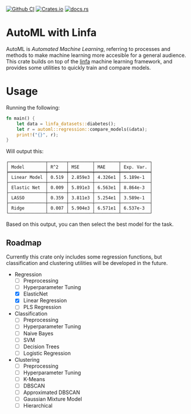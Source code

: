 [![Github CI](https://github.com/cmccomb/automl/actions/workflows/tests.yml/badge.svg)](https://github.com/cmccomb/automl/actions)
[![Crates.io](https://img.shields.io/crates/v/automl.svg)](https://crates.io/crates/automl)
[![docs.rs](https://img.shields.io/docsrs/automl/latest?logo=rust)](https://docs.rs/automl)

# AutoML with Linfa
AutoML is _Automated Machine Learning_, referring to processes and methods to make machine learning more accesible for 
a general audience. This crate builds on top of the [linfa](https://crates.io/crates/linfa) machine learning framework, 
and provides some utilities to quickly train and compare models. 

# Usage
Running the following:
```rust
fn main() {
    let data = linfa_datasets::diabetes();
    let r = automl::regression::compare_models(&data);
    print!("{}", r);
}
```
Will output this:
```text
┌──────────────┬───────┬─────────┬─────────┬───────────┐
│ Model        │ R^2   │ MSE     │ MAE     │ Exp. Var. │
╞══════════════╪═══════╪═════════╪═════════╪═══════════╡
│ Linear Model │ 0.519 │ 2.859e3 │ 4.326e1 │ 5.189e-1  │
├──────────────┼───────┼─────────┼─────────┼───────────┤
│ Elastic Net  │ 0.009 │ 5.891e3 │ 6.563e1 │ 8.864e-3  │
├──────────────┼───────┼─────────┼─────────┼───────────┤
│ LASSO        │ 0.359 │ 3.811e3 │ 5.254e1 │ 3.589e-1  │
├──────────────┼───────┼─────────┼─────────┼───────────┤
│ Ridge        │ 0.007 │ 5.904e3 │ 6.571e1 │ 6.537e-3  │
└──────────────┴───────┴─────────┴─────────┴───────────┘
```
Based on this output, you can then select the best model for the task.

## Roadmap
Currently this crate only includes some regression functions, but classification and clustering utilities will be developed in the future. 
- Regression
  - [ ] Preprocessing
  - [ ] Hyperparameter Tuning
  - [x] ElasticNet
  - [x] Linear Regression
  - [ ] PLS Regression
- Classification
  - [ ] Preprocessing
  - [ ] Hyperparameter Tuning
  - [ ] Naive Bayes
  - [ ] SVM
  - [ ] Decision Trees
  - [ ] Logistic Regression
- Clustering
  - [ ] Preprocessing
  - [ ] Hyperparameter Tuning
  - [ ] K-Means
  - [ ] DBSCAN
  - [ ] Approximated DBSCAN
  - [ ] Gaussian Mixture Model
  - [ ] Hierarchical
